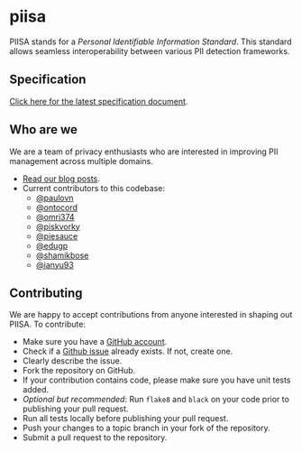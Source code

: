 # piisa

PIISA stands for a *Personal Identifiable Information Standard*. This standard allows seamless interoperability between various PII detection frameworks.

## Specification

[Click here for the latest specification document](docs/specs.md).

## Who are we

We are a team of privacy enthusiasts who are interested in improving PII management across multiple domains. 
- [Read our blog posts](https://privacyprotection.substack.com/).
- Current contributors to this codebase:
  - [@paulovn](https://github.com/paulovn)
  - [@ontocord](https://github.com/ontocord)
  - [@omri374](https://github.com/omri374)
  - [@piskvorky](https://github.com/piskvorky)
  - [@piesauce](https://github.com/piesauce)
  - [@edugp](https://github.com/edugp)
  - [@shamikbose](https://github.com/shamikbose)
  - [@ianyu93](https://github.com/ianyu93)

## Contributing

We are happy to accept contributions from anyone interested in shaping out PIISA. 
To contribute:
-  Make sure you have a [GitHub account](https://github.com/signup/free).
-  Check if a [Github issue](https://github.com/piisa/piisa/issues) already exists. If not, create one.
-  Clearly describe the issue.
-  Fork the repository on GitHub.
-  If your contribution contains code, please make sure you have unit tests added.
-  *Optional but recommended*: Run `flake8` and `black` on your code prior to publishing your pull request.
-  Run all tests locally before publishing your pull request.
-  Push your changes to a topic branch in your fork of the repository.
-  Submit a pull request to the repository.
